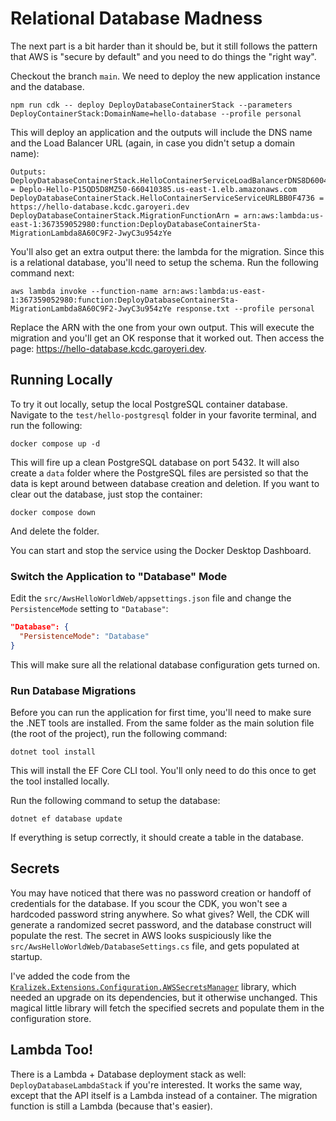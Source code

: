 # Relational Database Madness

The next part is a bit harder than it should be, but it still follows the pattern that AWS is "secure by default" and you need to do things the "right way".

Checkout the branch `main`. We need to deploy the new application instance and the database.

```shell
npm run cdk -- deploy DeployDatabaseContainerStack --parameters DeployContainerStack:DomainName=hello-database --profile personal
```

This will deploy an application and the outputs will include the DNS name and the Load Balancer URL (again, in case you didn't setup a domain name):

```
Outputs:
DeployDatabaseContainerStack.HelloContainerServiceLoadBalancerDNS8D6004C8 = Deplo-Hello-P15QD5D8MZ50-660410385.us-east-1.elb.amazonaws.com
DeployDatabaseContainerStack.HelloContainerServiceServiceURLBB0F4736 = https://hello-database.kcdc.garoyeri.dev
DeployDatabaseContainerStack.MigrationFunctionArn = arn:aws:lambda:us-east-1:367359052980:function:DeployDatabaseContainerSta-MigrationLambda8A60C9F2-JwyC3u954zYe
```

You'll also get an extra output there: the lambda for the migration. Since this is a relational database, you'll need to setup the schema. Run the following command next:

```shell
aws lambda invoke --function-name arn:aws:lambda:us-east-1:367359052980:function:DeployDatabaseContainerSta-MigrationLambda8A60C9F2-JwyC3u954zYe response.txt --profile personal
```

Replace the ARN with the one from your own output. This will execute the migration and you'll get an OK response that it worked out. Then access the page: <https://hello-database.kcdc.garoyeri.dev>.

## Running Locally

To try it out locally, setup the local PostgreSQL container database. Navigate to the `test/hello-postgresql` folder in your favorite terminal, and run the following:

```shell
docker compose up -d
```

This will fire up a clean PostgreSQL database on port 5432. It will also create a `data` folder where the PostgreSQL files are persisted so that the data is kept around between database creation and deletion. If you want to clear out the database, just stop the container:

```shell
docker compose down
```

And delete the folder.

You can start and stop the service using the Docker Desktop Dashboard.

### Switch the Application to "Database" Mode

Edit the `src/AwsHelloWorldWeb/appsettings.json` file and change the `PersistenceMode` setting to `"Database"`:

```json
"Database": {
  "PersistenceMode": "Database"
}
```

This will make sure all the relational database configuration gets turned on.

### Run Database Migrations

Before you can run the application for first time, you'll need to make sure the .NET tools are installed. From the same folder as the main solution file (the root of the project), run the following command:

```shell
dotnet tool install
```

This will install the EF Core CLI tool. You'll only need to do this once to get the tool installed locally.

Run the following command to setup the database:

```shell
dotnet ef database update
```

If everything is setup correctly, it should create a table in the database.

## Secrets

You may have noticed that there was no password creation or handoff of credentials for the database. If you scour the CDK, you won't see a hardcoded password string anywhere. So what gives? Well, the CDK will generate a randomized secret password, and the database construct will populate the rest. The secret in AWS looks suspiciously like the `src/AwsHelloWorldWeb/DatabaseSettings.cs` file, and gets populated at startup.

I've added the code from the [`Kralizek.Extensions.Configuration.AWSSecretsManager`](https://github.com/Kralizek/AWSSecretsManagerConfigurationExtensions) library, which needed an upgrade on its dependencies, but it otherwise unchanged. This magical little library will fetch the specified secrets and populate them in the configuration store.

## Lambda Too!

There is a Lambda + Database deployment stack as well: `DeployDatabaseLambdaStack` if you're interested. It works the same way, except that the API itself is a Lambda instead of a container. The migration function is still a Lambda (because that's easier).
